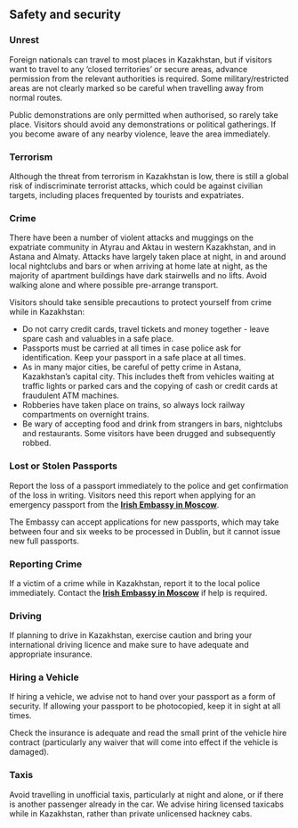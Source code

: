 ## Safety and security

### **Unrest**

Foreign nationals can travel to most places in Kazakhstan, but if visitors want to travel to any ‘closed territories’ or secure areas, advance permission from the relevant authorities is required. Some military/restricted areas are not clearly marked so be careful when travelling away from normal routes.

Public demonstrations are only permitted when authorised, so rarely take place. Visitors should avoid any demonstrations or political gatherings. If you become aware of any nearby violence, leave the area immediately.

### **Terrorism**

Although the threat from terrorism in Kazakhstan is low, there is still a global risk of indiscriminate terrorist attacks, which could be against civilian targets, including places frequented by tourists and expatriates.

### **Crime**

There have been a number of violent attacks and muggings on the expatriate community in Atyrau and Aktau in western Kazakhstan, and in Astana and Almaty. Attacks have largely taken place at night, in and around local nightclubs and bars or when arriving at home late at night, as the majority of apartment buildings have dark stairwells and no lifts. Avoid walking alone and where possible pre-arrange transport.

Visitors should take sensible precautions to protect yourself from crime while in Kazakhstan:

* Do not carry credit cards, travel tickets and money together - leave spare cash and valuables in a safe place.
* Passports must be carried at all times in case police ask for identification. Keep your passport in a safe place at all times.
* As in many major cities, be careful of petty crime in Astana, Kazakhstan’s capital city. This includes theft from vehicles waiting at traffic lights or parked cars and the copying of cash or credit cards at fraudulent ATM machines.
* Robberies have taken place on trains, so always lock railway compartments on overnight trains.
* Be wary of accepting food and drink from strangers in bars, nightclubs and restaurants. Some visitors have been drugged and subsequently robbed.

### **Lost or Stolen Passports**

Report the loss of a passport immediately to the police and get confirmation of the loss in writing. Visitors need this report when applying for an emergency passport from the [**Irish Embassy in Moscow**](/en/moscow/).

The Embassy can accept applications for new passports, which may take between four and six weeks to be processed in Dublin, but it cannot issue new full passports.

### **Reporting Crime**

If a victim of a crime while in Kazakhstan, report it to the local police immediately. Contact the [**Irish Embassy in Moscow**](/en/moscow/) if help is required.

### **Driving**

If planning to drive in Kazakhstan, exercise caution and bring your international driving licence and make sure to have adequate and appropriate insurance.

### **Hiring a Vehicle**

If hiring a vehicle, we advise not to hand over your passport as a form of security. If allowing your passport to be photocopied, keep it in sight at all times.

Check the insurance is adequate and read the small print of the vehicle hire contract (particularly any waiver that will come into effect if the vehicle is damaged).

### **Taxis**

Avoid travelling in unofficial taxis, particularly at night and alone, or if there is another passenger already in the car. We advise hiring licensed taxicabs while in Kazakhstan, rather than private unlicensed hackney cabs.